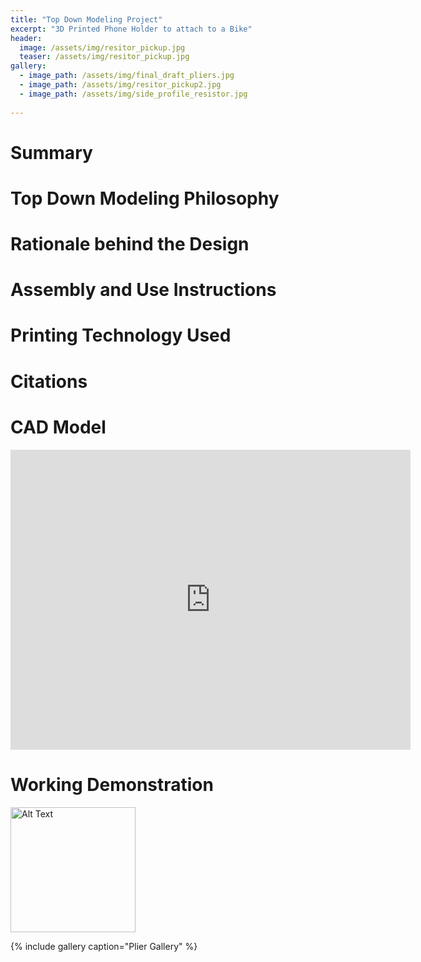```yaml
---
title: "Top Down Modeling Project"
excerpt: "3D Printed Phone Holder to attach to a Bike"
header:
  image: /assets/img/resitor_pickup.jpg
  teaser: /assets/img/resitor_pickup.jpg
gallery:
  - image_path: /assets/img/final_draft_pliers.jpg
  - image_path: /assets/img/resitor_pickup2.jpg
  - image_path: /assets/img/side_profile_resistor.jpg
     
---
```


# Summary 


# Top Down Modeling Philosophy 


# Rationale behind the Design 


# Assembly and Use Instructions 


# Printing Technology Used


# Citations 



# CAD Model
<iframe src="https://vanderbilt643.autodesk360.com/shares/public/SH286ddQT78850c0d8a4a858f7e5ebdb6b1c?mode=embed" width="640" height="480" allowfullscreen="true" webkitallowfullscreen="true" mozallowfullscreen="true"  frameborder="0"></iframe>

# Working Demonstration
<img src="/assets/img/Pliers_Resitors.GIF" alt="Alt Text" width="200">


{% include gallery caption="Plier Gallery" %}

